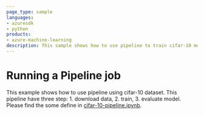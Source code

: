 ```yaml
---
page_type: sample
languages:
- azuresdk
- python
products:
- azure-machine-learning
description: This sample shows how to use pipeline to train cifar-10 model.
---
```


# Running a Pipeline job
This example shows how to use pipeline using cifar-10 dataset. This pipeline have three step: 1. download data, 2. train, 3. evaluate model.
Please find the some define in [cifar-10-pipeline.ipynb](sdk\jobs\pipelines\3c_cifar-10\cifar-10-pipeline.ipynb).